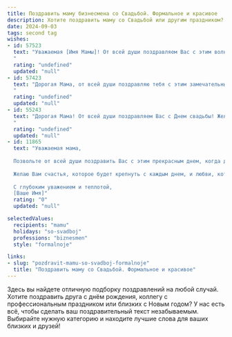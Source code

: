 ```yaml
---
title: Поздравить маму бизнесмена со Свадьбой. Формальное и красивое
description: Хотите поздравить маму со Свадьбой или другим праздником? Наш ИИ создаст незабываемое поздравление, а вы обязательно выделитесь среди других.  
date: 2024-09-03
tags: second tag
wishes:
- id: 57523
  text: "Уважаемая [Имя Мамы]! От всей души поздравляем Вас с этим волнующим и светлым событием – свадьбой Вашего [сына/дочери]! Желаем Вам крепкой и счастливой семьи,  процветающего бизнеса и бесконечного счастья! Пусть Ваша жизнь будет наполнена любовью, взаимопониманием и благополучием!
  "
  rating: "undefined"
  updated: "null"
- id: 57423
  text: "Дорогая Мама, от всей души поздравляю тебя с этим замечательным днем! Желаю тебе семейного счастья, любви, радости и благополучия! Пусть ваша жизнь с [Имя супруга] будет наполнена яркими моментами, а ваш бизнес процветает и приносит успех.
  "
  rating: "undefined"
  updated: "null"
- id: 55243
  text: "Дорогая Мама! От всей души поздравляем Вас с Днем свадьбы! Желаем Вам и Вашему супругу крепкой любви, неиссякаемого счастья, процветания в бизнесе и благополучия в семейной жизни. Пусть Ваш союз будет гармоничным и наполненным яркими красками!
  "
  rating: "undefined"
  updated: "null"
- id: 11865
  text: "Уважаемая мама,
  
  Позвольте от всей души поздравить Вас с этим прекрасным днем, когда два сердца объединяются в вечное согласие. Ваша свадьба – это не только праздник любви, но и символ мудрости и уверенности в выборе. Как бизнесмен, Вы всегда демонстрировали не только профессионализм, но и благородство духа, и сегодня эти качества сияют вдвойне.
  
  Желаю Вам счастья, которое будет крепнуть с каждым днем, и любви, которая будет расти с годами. Пусть Ваш союз будет прочным, как самый надежный бизнес-контракт, и светлым, как самые яркие мечты.
  
  С глубоким уважением и теплотой,
  [Ваше Имя]"
  rating: "0"
  updated: "null"

selectedValues:
  recipients: "mamu"
  holidays: "so-svadboj"
  professions: "biznesmen"
  style: "formalnoje"

links:
- slug: "pozdravit-mamu-so-svadboj-formalnoje"
  title: "Поздравить маму со Свадьбой. Формальное и красивое"
---
```


Здесь вы найдете отличную подборку поздравлений на любой случай. 
Хотите поздравить друга с днём рождения, коллегу с профессиональным праздником или близких с Новым годом? У нас есть всё, чтобы сделать ваш поздравительный текст незабываемым. Выбирайте нужную категорию и находите лучшие слова для ваших близких и друзей!
